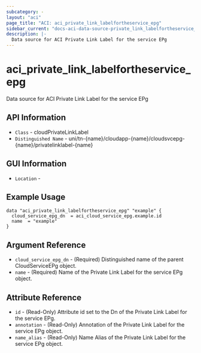 ```yaml
---
subcategory: -
layout: "aci"
page_title: "ACI: aci_private_link_labelfortheservice_epg"
sidebar_current: "docs-aci-data-source-private_link_labelfortheservice_epg"
description: |-
  Data source for ACI Private Link Label for the service EPg
---
```


# aci_private_link_labelfortheservice_epg #

Data source for ACI Private Link Label for the service EPg


## API Information ##

* `Class` - cloudPrivateLinkLabel
* `Distinguished Name` - uni/tn-{name}/cloudapp-{name}/cloudsvcepg-{name}/privatelinklabel-{name}

## GUI Information ##

* `Location` - 


## Example Usage ##

```hcl
data "aci_private_link_labelfortheservice_epg" "example" {
  cloud_service_epg_dn  = aci_cloud_service_epg.example.id
  name  = "example"
}
```

## Argument Reference ##

* `cloud_service_epg_dn` - (Required) Distinguished name of the parent CloudServiceEPg object.
* `name` - (Required) Name of the Private Link Label for the service EPg object.

## Attribute Reference ##
* `id` - (Read-Only) Attribute id set to the Dn of the Private Link Label for the service EPg.
* `annotation` - (Read-Only) Annotation of the Private Link Label for the service EPg object.
* `name_alias` - (Read-Only) Name Alias of the Private Link Label for the service EPg object.
